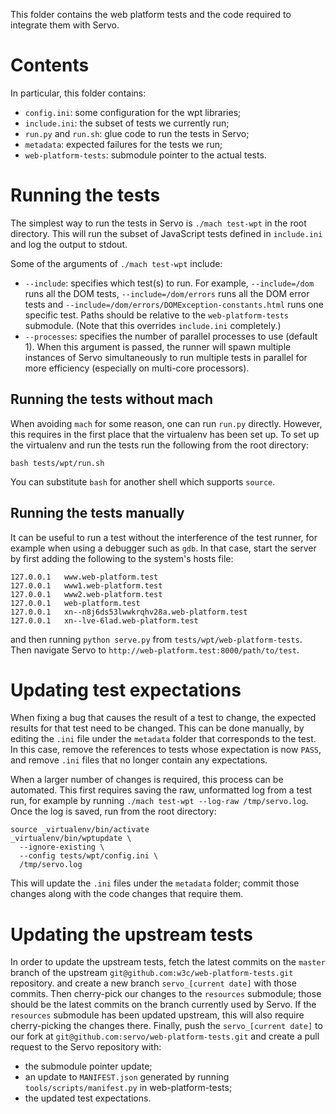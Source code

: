 This folder contains the web platform tests and the code required to integrate
them with Servo.

Contents
========

In particular, this folder contains:

* `config.ini`: some configuration for the wpt libraries;
* `include.ini`: the subset of tests we currently run;
* `run.py` and `run.sh`: glue code to run the tests in Servo;
* `metadata`: expected failures for the tests we run;
* `web-platform-tests`: submodule pointer to the actual tests.

Running the tests
=================

The simplest way to run the tests in Servo is `./mach test-wpt` in the root
directory. This will run the subset of JavaScript tests defined in
`include.ini` and log the output to stdout.

Some of the arguments of `./mach test-wpt` include:

* `--include`: specifies which test(s) to run.
  For example, `--include=/dom` runs all the DOM tests, `--include=/dom/errors`
  runs all the DOM error tests and
  `--include=/dom/errors/DOMException-constants.html` runs one specific test. Paths should be relative to the `web-platform-tests` submodule.
  (Note that this overrides `include.ini` completely.)
* `--processes`: specifies the number of parallel processes to use (default 1).
  When this argument is passed, the runner will spawn multiple instances of
  Servo simultaneously to run multiple tests in parallel for more efficiency
  (especially on multi-core processors).

Running the tests without mach
------------------------------

When avoiding `mach` for some reason, one can run `run.py` directly. However,
this requires in the first place that the virtualenv has been set up. To set up
the virtualenv and run the tests run the following from the root directory:

    bash tests/wpt/run.sh

You can substitute `bash` for another shell which supports `source`.

Running the tests manually
--------------------------

It can be useful to run a test without the interference of the test runner, for
example when using a debugger such as `gdb`. In that case, start the server by
first adding the following to the system's hosts file:

    127.0.0.1   www.web-platform.test
    127.0.0.1   www1.web-platform.test
    127.0.0.1   www2.web-platform.test
    127.0.0.1   web-platform.test
    127.0.0.1   xn--n8j6ds53lwwkrqhv28a.web-platform.test
    127.0.0.1   xn--lve-6lad.web-platform.test

and then running `python serve.py` from `tests/wpt/web-platform-tests`.
Then navigate Servo to `http://web-platform.test:8000/path/to/test`.

Updating test expectations
==========================

When fixing a bug that causes the result of a test to change, the expected
results for that test need to be changed. This can be done manually, by editing
the `.ini` file under the `metadata` folder that corresponds to the test. In
this case, remove the references to tests whose expectation is now `PASS`, and
remove `.ini` files that no longer contain any expectations.

When a larger number of changes is required, this process can be automated.
This first requires saving the raw, unformatted log from a test run, for
example by running `./mach test-wpt --log-raw /tmp/servo.log`. Once the
log is saved, run from the root directory:

    source _virtualenv/bin/activate
    _virtualenv/bin/wptupdate \
      --ignore-existing \
      --config tests/wpt/config.ini \
      /tmp/servo.log

This will update the `.ini` files under the `metadata` folder; commit those
changes along with the code changes that require them.

Updating the upstream tests
===========================

In order to update the upstream tests, fetch the latest commits on the `master`
branch of the upstream `git@github.com:w3c/web-platform-tests.git` repository.
and create a new branch `servo_[current date]` with those commits. Then
cherry-pick our changes to the `resources` submodule; those should be the
latest commits on the branch currently used by Servo. If the `resources`
submodule has been updated upstream, this will also require cherry-picking the
changes there. Finally, push the `servo_[current date]` to our fork at
`git@github.com:servo/web-platform-tests.git` and create a pull request to the
Servo repository with:
* the submodule pointer update;
* an update to `MANIFEST.json` generated by running `tools/scripts/manifest.py`
  in web-platform-tests;
* the updated test expectations.

